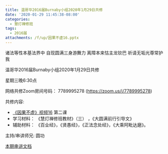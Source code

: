```yaml
---
title: 温哥华2016届Burnaby小组2020年1月29日共修
date: '2020-01-29 11:45:38-08:00'
categories:
  - 慧灯禅修班
tags:
  - 2016届
attachments: /f/up/因果不虚16.pptx
---
```

诸法等性本基法界中 自现圆满三身游舞力 离障本来怙主龙钦巴 祈请无垢光尊常护我

温哥华2016届Burnaby小组2020年1月29日共修 

星期三晚6:30点

网络共修Zoom房间号码： 7789995278 (<https://zoom.us/j/7789995278>)

共修内容: 

* [《因果不虚》视频16](https://www.youtube.com/watch?v=bovrZjDxf3c) 第二课
* 学习材料：  《慧灯禅修班教材》（三） ，《大圆满前行引导文》
* 辅助材料：  《百业经》，《贤愚经》，《正法念处经》，《大乘阿毗达磨》。

主持/串讲师兄: 圆功

[本期串讲文档](https://s3.ap-northeast-1.wasabisys.com/hdcx/hdv/f/up/因果不虚16.pptx)
